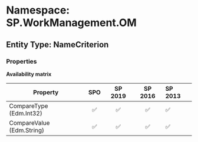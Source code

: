 # Namespace: SP.WorkManagement.OM

## Entity Type: NameCriterion

### Properties

**Availability matrix**

Property | SPO | SP 2019 | SP 2016 | SP 2013
----------|:---:|:-------:|:-------:|:-------
CompareType (Edm.Int32) | ✅ | ✅ | ✅ | ✅
CompareValue (Edm.String) | ✅ | ✅ | ✅ | ✅